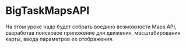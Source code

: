 # BigTaskMapsAPI
На этом уроке надо будет собрать воедино возможности Maps.API, разработав поисковое приложение для движения, масштабирования карты, ввода параметров ее отображения.
